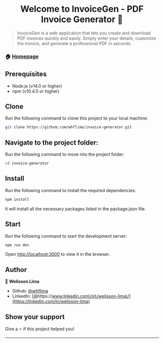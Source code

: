 <h1 align="center">Welcome to InvoiceGen - PDF Invoice Generator 👋</h1>

> InvoiceGen is a web application that lets you create and download PDF invoices quickly and easily. Simply enter your details, customize the invoice, and generate a professional PDF in seconds.

### 🏠 [Homepage](https://whflima.github.io/invoice-generator/)

<!--

## Video demo

Watch the video below for a quick demo of how the application works:

> **Note:** The video may take some time to load. Please be patient.

![video-contacts-app](https://github.com/user-attachments/assets/f6da516a-5f50-4e6c-b815-aa0d6ee982fa)

-->

## Prerequisites
- Node.js (v14.0 or higher)
- npm (v10.4.0 or higher)

## Clone

Run the following command to clone this project to your local machine:

```sh
git clone https://github.com/whflima/invoice-generator.git
```

## Navigate to the project folder:

Run the following command to move into the project folder:

```sh
cd invoice-generator
```

## Install

Run the following command to install the required dependencies:

```sh
npm install
```

It will install all the necessary packages listed in the package.json file.

## Start

Run the following command to start the development server:

```sh
npm run dev
```

Open [http://localhost:3000](http://localhost:3000) to view it in the browser.

## Author

👤 **Welisson Lima**

* Github: [@whflima](https://github.com/whflima)
* LinkedIn: [@https:\/\/www.linkedin.com\/in\/welisson-lima\/](https://linkedin.com/in/welisson-lima)

## Show your support

Give a ⭐️ if this project helped you!

***
